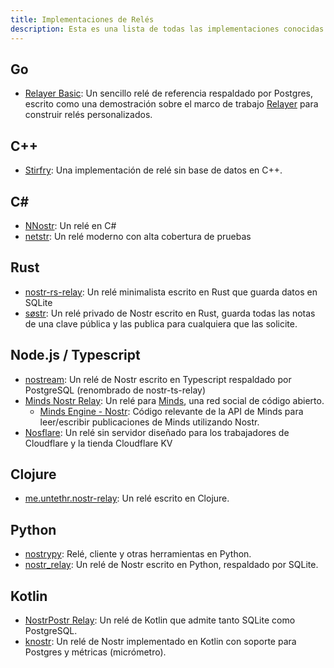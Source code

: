 ```yaml
---
title: Implementaciones de Relés
description: Esta es una lista de todas las implementaciones conocidas de la especificación de relé Nostr. Solo necesitas esto si planeas ejecutar un relé tú mismo. Los relés son (hasta ahora) agnósticos a la aplicación. Puedes ejecutar el tuyo propio o utilizar cualquiera o todas las instancias públicas.
---
```


## Go

-   [Relayer Basic](https://github.com/fiatjaf/relayer/tree/master/examples/basic): Un sencillo relé de referencia respaldado por Postgres, escrito como una demostración sobre el marco de trabajo [Relayer](https://github.com/fiatjaf/relayer) para construir relés personalizados.

## C++

-   [Stirfry](https://github.com/hoytech/strfry): Una implementación de relé sin base de datos en C++.

## C#

-   [NNostr](https://github.com/Kukks/NNostr): Un relé en C#
-   [netstr](https://github.com/bezysoftware/netstr): Un relé moderno con alta cobertura de pruebas

## Rust

-   [nostr-rs-relay](https://sr.ht/~gheartsfield/nostr-rs-relay/): Un relé minimalista escrito en Rust que guarda datos en SQLite
-   [søstr](https://github.com/metasikander/s0str): Un relé privado de Nostr escrito en Rust, guarda todas las notas de una clave pública y las publica para cualquiera que las solicite.

## Node.js / Typescript

-   [nostream](https://github.com/Cameri/nostream): Un relé de Nostr escrito en Typescript respaldado por PostgreSQL (renombrado de nostr-ts-relay)
-   [Minds Nostr Relay](https://gitlab.com/minds/infrastructure/nostr-relay): Un relé para [Minds](https://www.minds.com), una red social de código abierto.
    -   [Minds Engine - Nostr](https://gitlab.com/minds/engine/-/tree/master/Core/Nostr): Código relevante de la API de Minds para leer/escribir publicaciones de Minds utilizando Nostr.
-   [Nosflare](https://github.com/Spl0itable/nosflare): Un relé sin servidor diseñado para los trabajadores de Cloudflare y la tienda Cloudflare KV

## Clojure

-   [me.untethr.nostr-relay](https://github.com/atdixon/me.untethr.nostr-relay): Un relé escrito en Clojure.

## Python

-   [nostrypy](https://github.com/monty888/nostrpy): Relé, cliente y otras herramientas en Python.
-   [nostr_relay](https://code.pobblelabs.org/fossil/nostr_relay/): Un relé de Nostr escrito en Python, respaldado por SQLite.

## Kotlin

-   [NostrPostr Relay](https://github.com/Giszmo/NostrPostr/tree/master/NostrRelay): Un relé de Kotlin que admite tanto SQLite como PostgreSQL.
-   [knostr](https://github.com/lpicanco/knostr): Un relé de Nostr implementado en Kotlin con soporte para Postgres y métricas (micrómetro).
